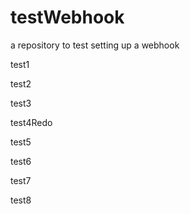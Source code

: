 # testWebhook
a repository to test setting up a webhook

test1

test2

test3

test4Redo

test5

test6

test7

test8

